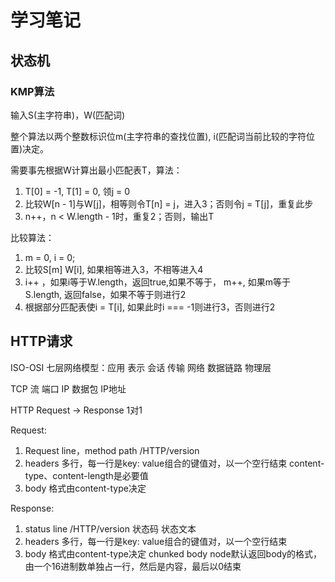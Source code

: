 # 学习笔记

## 状态机

### KMP算法

输入S(主字符串)，W(匹配词)

整个算法以两个整数标识位m(主字符串的查找位置), i(匹配词当前比较的字符位置)决定。

需要事先根据W计算出最小匹配表T，算法：

1. T[0] = -1, T[1] = 0, 领j = 0
2. 比较W[n - 1]与W[j]，相等则令T[n] = j，进入3；否则令j = T[j]，重复此步
3. n++，n < W.length - 1时，重复2；否则，输出T

比较算法：

1. m = 0, i = 0;
2. 比较S[m] W[i], 如果相等进入3，不相等进入4
3. i++ ，如果i等于W.length，返回true,如果不等于，
   m++, 如果m等于S.length, 返回false，如果不等于则进行2
4. 根据部分匹配表使i = T[i], 如果此时i === -1则进行3，否则进行2

## HTTP请求

ISO-OSI 七层网络模型：应用 表示 会话 传输 网络 数据链路 物理层

TCP 流 端口
IP  数据包 IP地址

HTTP Request -> Response 1对1

Request: 
1. Request line，method path /HTTP/version
2. headers 多行，每一行是key: value组合的键值对，以一个空行结束
   content-type、content-length是必要值
3. body 格式由content-type决定

Response:
1. status line /HTTP/version 状态码 状态文本
2. headers 多行，每一行是key: value组合的键值对，以一个空行结束
3. body 格式由content-type决定
   chunked body node默认返回body的格式，由一个16进制数单独占一行，然后是内容，最后以0结束
